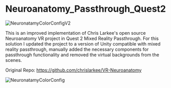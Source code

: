 # Neuroanatomy_Passthrough_Quest2

![NeuronatamyColorConfigV2](https://user-images.githubusercontent.com/49875750/162330199-8c3af45e-eb28-47cf-93f8-147ce8e5dad9.gif)

 This is an improved implementation of Chris Larkee's open source Neuroanatomy VR project in Quest 2 Mixed Reality Passthrough. For this solution I updated the project to a version of Unity compatible with mixed reality passthrough, manually added the necessary components for passthrough functionality and removed the virtual backgrounds from the scenes. 
 
 Original Repo: https://github.com/chrislarkee/VR-Neuroanatomy
 
 ![NeuronatamyColorConfig](https://user-images.githubusercontent.com/49875750/162329510-e38b6e12-0ab6-4687-9278-a711baaec1c4.gif)
 
 

 
 
